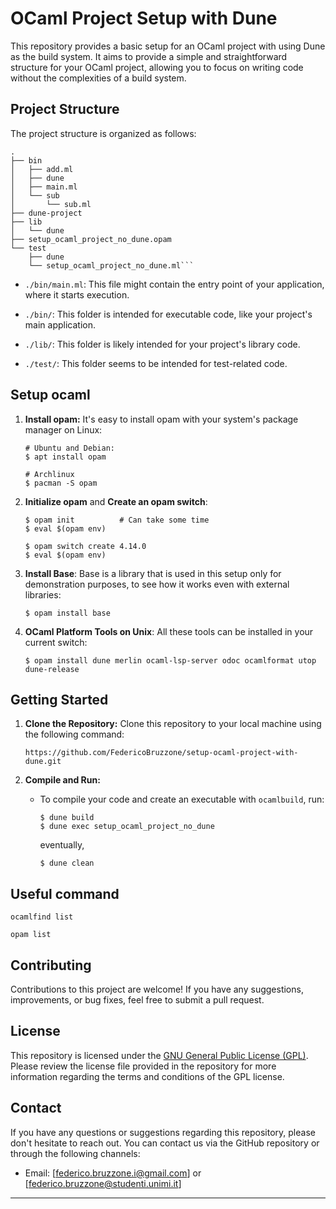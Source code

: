 # OCaml Project Setup with Dune

This repository provides a basic setup for an OCaml project with using Dune as the build system. It aims to provide a simple and straightforward structure for your OCaml project, allowing you to focus on writing code without the complexities of a build system.

## Project Structure

The project structure is organized as follows:

```
.
├── bin
│   ├── add.ml
│   ├── dune
│   ├── main.ml
│   └── sub
│       └── sub.ml
├── dune-project
├── lib
│   └── dune
├── setup_ocaml_project_no_dune.opam
└── test
    ├── dune
    └── setup_ocaml_project_no_dune.ml```
```

- `./bin/main.ml`: This file might contain the entry point of your application, where it starts execution.

- `./bin/`: This folder is intended for executable code, like your project's main application.

- `./lib/`: This folder is likely intended for your project's library code.

- `./test/`: This folder seems to be intended for test-related code.

## Setup ocaml

1. **Install opam:** It's easy to install opam with your system's package manager on Linux:
   ```
   # Ubuntu and Debian:
   $ apt install opam

   # Archlinux
   $ pacman -S opam
   ```

2. **Initialize opam** and **Create an opam switch**:
    ```
    $ opam init          # Can take some time
    $ eval $(opam env)
    ```
    ```
    $ opam switch create 4.14.0
    $ eval $(opam env)
    ```

3. **Install Base**: Base is a library that is used in this setup only for demonstration purposes, to see how it works even with external libraries:
    ```
    $ opam install base
    ```

4. **OCaml Platform Tools on Unix**: All these tools can be installed in your current switch:
    ```
    $ opam install dune merlin ocaml-lsp-server odoc ocamlformat utop dune-release
    ```

## Getting Started

1. **Clone the Repository:** Clone this repository to your local machine using the following command:

   ```
   https://github.com/FedericoBruzzone/setup-ocaml-project-with-dune.git
   ```

2. **Compile and Run:**

    - To compile your code and create an executable with `ocamlbuild`, run:
        ```
        $ dune build 
        $ dune exec setup_ocaml_project_no_dune 
        ```
        eventually,
        ```
        $ dune clean
        ```

## Useful command

`ocamlfind list`

`opam list`

## Contributing

Contributions to this project are welcome! If you have any suggestions, improvements, or bug fixes, feel free to submit a pull request.

## License

This repository is licensed under the [GNU General Public License (GPL)](https://www.gnu.org/licenses/gpl-3.0.html). Please review the license file provided in the repository for more information regarding the terms and conditions of the GPL license.

## Contact

If you have any questions or suggestions regarding this repository, please don't hesitate to reach out. You can contact us via the GitHub repository or through the following channels:
- Email: [federico.bruzzone.i@gmail.com] or [federico.bruzzone@studenti.unimi.it]

---

